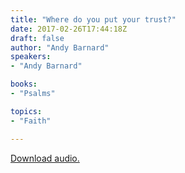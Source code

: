 ```yaml
---
title: "Where do you put your trust?"
date: 2017-02-26T17:44:18Z
draft: false
author: "Andy Barnard"
speakers:
- "Andy Barnard"

books:
- "Psalms"

topics:
- "Faith"

---
```

[Download audio.](https://s3-eu-west-1.amazonaws.com/renownchurch/sermons/2017/02/2017-02-26_LQ.mp3)